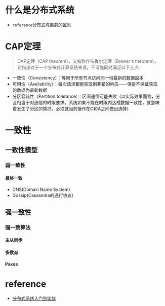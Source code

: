 # 什么是分布式系统
* `reference`[分布式与集群的区别](https://kb.cnblogs.com/page/503317/)

# CAP定理
> CAP定理（CAP theorem），又被称作布鲁尔定理（Brewer's theorem），它指出对于一个分布式计算系统来说，不可能同时满足以下三点:
* 一致性（Consistency）：等同于所有节点访问同一份最新的数据副本
* 可用性（Availability）：每次请求都能获取到非错的响应——但是不保证获取的数据为最新数据
* 分区容错性（Partition tolerance）：区间通信可能失败（以实际效果而言，分区相当于对通信的时限要求。系统如果不能在时限内达成数据一致性，就意味着发生了分区的情况，必须就当前操作在C和A之间做出选择）

# 一致性
## 一致性模型
### 弱一致性
#### 最终一致
* DNS(Domain Name System)
* Gossip(Cassandra的通行协议)
## 强一致性
### 强一致算法
#### 主从同步
#### 多数派
#### Paxos

# reference
* [分布式系统入门到实战](https://www.youtube.com/watch?v=BhosKsE8up8)